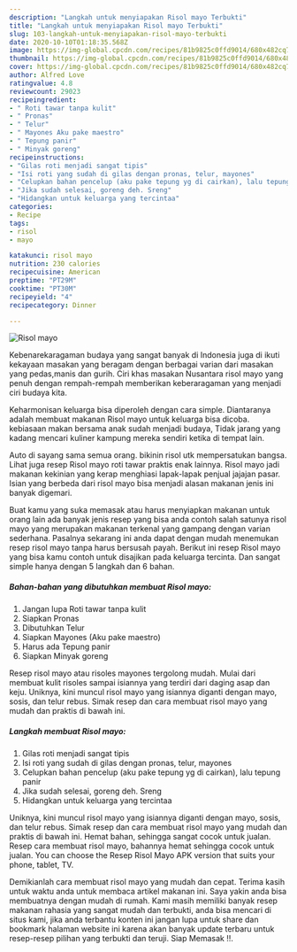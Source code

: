 ```yaml
---
description: "Langkah untuk menyiapakan Risol mayo Terbukti"
title: "Langkah untuk menyiapakan Risol mayo Terbukti"
slug: 103-langkah-untuk-menyiapakan-risol-mayo-terbukti
date: 2020-10-10T01:18:35.568Z
image: https://img-global.cpcdn.com/recipes/81b9825c0ffd9014/680x482cq70/risol-mayo-foto-resep-utama.jpg
thumbnail: https://img-global.cpcdn.com/recipes/81b9825c0ffd9014/680x482cq70/risol-mayo-foto-resep-utama.jpg
cover: https://img-global.cpcdn.com/recipes/81b9825c0ffd9014/680x482cq70/risol-mayo-foto-resep-utama.jpg
author: Alfred Love
ratingvalue: 4.8
reviewcount: 29023
recipeingredient:
- " Roti tawar tanpa kulit"
- " Pronas"
- " Telur"
- " Mayones Aku pake maestro"
- " Tepung panir"
- " Minyak goreng"
recipeinstructions:
- "Gilas roti menjadi sangat tipis"
- "Isi roti yang sudah di gilas dengan pronas, telur, mayones"
- "Celupkan bahan pencelup (aku pake tepung yg di cairkan), lalu tepung panir"
- "Jika sudah selesai, goreng deh. Sreng"
- "Hidangkan untuk keluarga yang tercintaa"
categories:
- Recipe
tags:
- risol
- mayo

katakunci: risol mayo 
nutrition: 230 calories
recipecuisine: American
preptime: "PT29M"
cooktime: "PT30M"
recipeyield: "4"
recipecategory: Dinner

---
```



![Risol mayo](https://img-global.cpcdn.com/recipes/81b9825c0ffd9014/680x482cq70/risol-mayo-foto-resep-utama.jpg)

Kebenarekaragaman budaya yang sangat banyak di Indonesia juga di ikuti kekayaan masakan yang beragam dengan berbagai varian dari masakan yang pedas,manis dan gurih. Ciri khas masakan Nusantara risol mayo yang penuh dengan rempah-rempah memberikan keberaragaman yang menjadi ciri budaya kita.


Keharmonisan keluarga bisa diperoleh dengan cara simple. Diantaranya adalah membuat makanan Risol mayo untuk keluarga bisa dicoba. kebiasaan makan bersama anak sudah menjadi budaya, Tidak jarang yang kadang mencari kuliner kampung mereka sendiri ketika di tempat lain.

Auto di sayang sama semua orang. bikinin risol utk mempersatukan bangsa. Lihat juga resep Risol mayo roti tawar praktis enak lainnya. Risol mayo jadi makanan kekinian yang kerap menghiasi lapak-lapak penjual jajajan pasar. Isian yang berbeda dari risol mayo bisa menjadi alasan makanan jenis ini banyak digemari.

Buat kamu yang suka memasak atau harus menyiapkan makanan untuk orang lain ada banyak jenis resep yang bisa anda contoh salah satunya risol mayo yang merupakan makanan terkenal yang gampang dengan varian sederhana. Pasalnya sekarang ini anda dapat dengan mudah menemukan resep risol mayo tanpa harus bersusah payah.
Berikut ini resep Risol mayo yang bisa kamu contoh untuk disajikan pada keluarga tercinta. Dan sangat simple hanya dengan 5 langkah dan 6 bahan.


<!--inarticleads1-->

##### Bahan-bahan yang dibutuhkan membuat Risol mayo:

1. Jangan lupa  Roti tawar tanpa kulit
1. Siapkan  Pronas
1. Dibutuhkan  Telur
1. Siapkan  Mayones (Aku pake maestro)
1. Harus ada  Tepung panir
1. Siapkan  Minyak goreng


Resep risol mayo atau risoles mayones tergolong mudah. Mulai dari membuat kulit risoles sampai isiannya yang terdiri dari daging asap dan keju. Uniknya, kini muncul risol mayo yang isiannya diganti dengan mayo, sosis, dan telur rebus. Simak resep dan cara membuat risol mayo yang mudah dan praktis di bawah ini. 

<!--inarticleads2-->

##### Langkah membuat  Risol mayo:

1. Gilas roti menjadi sangat tipis
1. Isi roti yang sudah di gilas dengan pronas, telur, mayones
1. Celupkan bahan pencelup (aku pake tepung yg di cairkan), lalu tepung panir
1. Jika sudah selesai, goreng deh. Sreng
1. Hidangkan untuk keluarga yang tercintaa


Uniknya, kini muncul risol mayo yang isiannya diganti dengan mayo, sosis, dan telur rebus. Simak resep dan cara membuat risol mayo yang mudah dan praktis di bawah ini. Hemat bahan, sehingga sangat cocok untuk jualan. Resep cara membuat risol mayo, bahannya hemat sehingga cocok untuk jualan. You can choose the Resep Risol Mayo APK version that suits your phone, tablet, TV. 

Demikianlah cara membuat risol mayo yang mudah dan cepat. Terima kasih untuk waktu anda untuk membaca artikel makanan ini. Saya yakin anda bisa membuatnya dengan mudah di rumah. Kami masih memiliki banyak resep makanan rahasia yang sangat mudah dan terbukti, anda bisa mencari di situs kami, jika anda terbantu konten ini jangan lupa untuk share dan bookmark halaman website ini karena akan banyak update terbaru untuk resep-resep pilihan yang terbukti dan teruji. Siap Memasak !!. 
